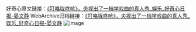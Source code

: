 好奇心原文链接：[《叮咯咙咚呛》，央视出了一档学戏曲的真人秀_娱乐_好奇心日报-晏文静](https://www.qdaily.com/articles/7161.html)
WebArchive归档链接：[《叮咯咙咚呛》，央视出了一档学戏曲的真人秀_娱乐_好奇心日报-晏文静](http://web.archive.org/web/20190623172052/https://www.qdaily.com/articles/7161.html)
![image](http://ww3.sinaimg.cn/large/007d5XDply1g3x06qkt5wj30u029p7wh)